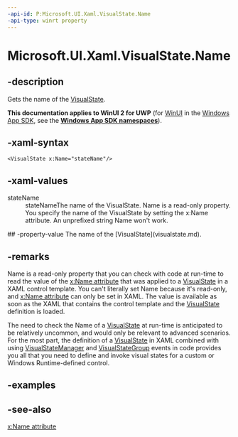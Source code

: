 ```yaml
---
-api-id: P:Microsoft.UI.Xaml.VisualState.Name
-api-type: winrt property
---
```


<!-- Property syntax
public string Name { get; }
-->

# Microsoft.UI.Xaml.VisualState.Name

## -description
Gets the name of the [VisualState](visualstate.md).

**This documentation applies to WinUI 2 for UWP** (for [WinUI](/windows/apps/winui/winui3/) in the [Windows App SDK](/windows/apps/windows-app-sdk/), see the **[Windows App SDK namespaces](/windows/windows-app-sdk/api/winrt/)**).

## -xaml-syntax
```xaml
<VisualState x:Name="stateName"/>
```


## -xaml-values
<dl><dt>stateName</dt><dd>stateNameThe name of the VisualState. Name is a read-only property. You specify the name of the VisualState by setting the x:Name attribute. An unprefixed string Name won't work.</dd>
</dl>
## -property-value
The name of the [VisualState](visualstate.md).

## -remarks
Name is a read-only property that you can check with code at run-time to read the value of the [x:Name attribute](/windows/uwp/xaml-platform/x-name-attribute) that was applied to a [VisualState](visualstate.md) in a XAML control template. You can't literally set Name because it's read-only, and [x:Name attribute](/windows/uwp/xaml-platform/x-name-attribute) can only be set in XAML. The value is available as soon as the XAML that contains the control template and the [VisualState](visualstate.md) definition is loaded.

The need to check the Name of a [VisualState](visualstate.md) at run-time is anticipated to be relatively uncommon, and would only be relevant to advanced scenarios. For the most part, the definition of a [VisualState](visualstate.md) in XAML combined with using [VisualStateManager](visualstatemanager.md) and [VisualStateGroup](visualstategroup.md) events in code provides you all that you need to define and invoke visual states for a custom or Windows Runtime-defined control.

## -examples

## -see-also
[x:Name attribute](/windows/uwp/xaml-platform/x-name-attribute)
